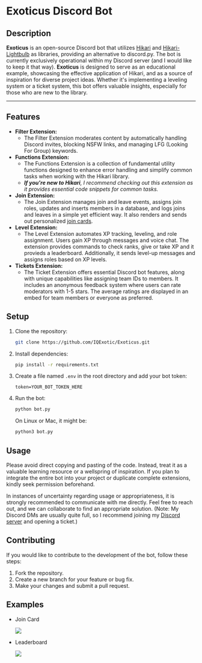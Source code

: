 # Exoticus Discord Bot

## Description
**Exoticus** is an open-source Discord bot that utilizes [Hikari](https://docs.hikari-py.dev/en/latest/) and [Hikari-Lightbulb](https://hikari-lightbulb.readthedocs.io/en/latest/getting-started.html) as libraries, providing an alternative to discord.py. The bot is currently exclusively operational within my Discord server (and I would like to keep it that way). **Exoticus** is designed to serve as an educational example, showcasing the effective application of Hikari, and as a source of inspiration for diverse project ideas. Whether it's implementing a leveling system or a ticket system, this bot offers valuable insights, especially for those who are new to the library.

---

## Features

- **Filter Extension:**
  - The Filter Extension moderates content by automatically handling Discord invites, blocking NSFW links, and managing LFG (Looking For Group) keywords.
- **Functions Extension:**
  - The Functions Extension is a collection of fundamental utility functions designed to enhance error handling and simplify common tasks when working with the Hikari library.
  - ***If you're new to Hikari**, I recommend checking out this extension as it provides essential code snippets for common tasks.*
- **Join Extension:**
  - The Join Extension manages join and leave events, assigns join roles, updates and inserts members in a database, and logs joins and leaves in a simple yet efficient way. It also renders and sends out personalized [join cards](https://i.imgur.com/2AeUrOT.png).
- **Level Extension:**
  - The Level Extension automates XP tracking, leveling, and role assignment. Users gain XP through messages and voice chat. The extension provides commands to check ranks, give or take XP and it provieds a leaderboard. Additionally, it sends level-up messages and assigns roles based on XP levels.
- **Tickets Extension:**
  - The Ticket Extension offers essential Discord bot features, along with unique capabilities like assigning team IDs to members. It includes an anonymous feedback system where users can rate moderators with 1-5 stars. The average ratings are displayed in an embed for team members or everyone as preferred.

## Setup

1. Clone the repository:

   ```bash
   git clone https://github.com/IQExotic/Exoticus.git
   ```

2. Install dependencies:

   ```bash
   pip install -r requirements.txt
   ```

3. Create a file named `.env` in the root directory and add your bot token:

   ```
   token=YOUR_BOT_TOKEN_HERE
   ```

4. Run the bot:

   ```bash
   python bot.py
   ```
   On Linux or Mac, it might be:
   ```bash
   python3 bot.py
   ```

## Usage

Please avoid direct copying and pasting of the code. Instead, treat it as a valuable learning resource or a wellspring of inspiration. If you plan to integrate the entire bot into your project or duplicate complete extensions, kindly seek permission beforehand.

In instances of uncertainty regarding usage or appropriateness, it is strongly recommended to communicate with me directly. Feel free to reach out, and we can collaborate to find an appropriate solution. (Note: My Discord DMs are usually quite full, so I recommend joining my [Discord server](https://discord.gg/7kqsMgNURY) and opening a ticket.)

## Contributing

If you would like to contribute to the development of the bot, follow these steps:

1. Fork the repository.
2. Create a new branch for your feature or bug fix.
3. Make your changes and submit a pull request.


## Examples
- Join Card

  ![](https://i.imgur.com/2AeUrOT.png)

- Leaderboard

  
  ![](https://i.imgur.com/cb7IMHk.png)


